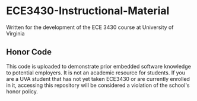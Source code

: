 # ECE3430-Instructional-Material
Written for the development of the ECE 3430 course at University of Virginia

## Honor Code
This code is uploaded to demonstrate prior embedded software knowledge to potential employers. It is not an academic resource for students. If you are a UVA student that has not yet taken ECE3430 or are currently enrolled in it, accessing this repository will be considered a violation of the school's honor policy.
